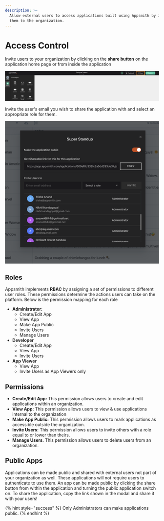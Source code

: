 ```yaml
---
description: >-
  Allow external users to access applications built using Appsmith by inviting
  them to the organization.
---
```


# Access Control

Invite users to your organization by clicking on the **share button** on the application home page or from inside the application

![](../.gitbook/assets/share-app.png)

Invite the user's email you wish to share the application with and select an appropriate role for them.

![](../.gitbook/assets/invite-modal.png)

## Roles

Appsmith implements **RBAC** by assigning a set of permissions to different user roles. These permissions determine the actions users can take on the platform. Below is the permission mapping for each role

* **Administrator:** 
  * Create/Edit App
  * View App
  * Make App Public
  * Invite Users
  * Manage Users
* **Developer**
  * Create/Edit App
  * View App
  * Invite Users
* **App Viewer**
  * View App
  * Invite Users as App Viewers only

## Permissions

* **Create/Edit App:** This permission allows users to create and edit applications within an organization.
* **View App:** This permission allows users to view & use applications internal to the organization
* **Make App Public:** This permission allows users to mark applications as accessible outside the organization.
* **Invite Users:** This permission allows users to invite others with a role equal to or lower than theirs.
* **Manage Users.** This permission allows users to delete users from an organization.

## Public Apps

Applications can be made public and shared with external users not part of your organization as well. These applications will not require users to authenticate to use them. An app can be made public by clicking the share button from within the application and turning the public application switch on. To share the application, copy the link shown in the modal and share it with your users!

{% hint style="success" %}
Only Administrators can make applications public.
{% endhint %}

